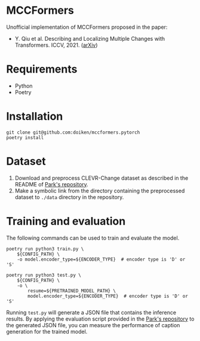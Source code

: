 # MCCFormers

Unofficial implementation of MCCFormers proposed in the paper:
- Y. Qiu et al. Describing and Localizing Multiple Changes with Transformers. ICCV, 2021. ([arXiv](https://arxiv.org/abs/2103.14146))

# Requirements

- Python
- Poetry

# Installation

```
git clone git@github.com:doiken/mccformers.pytorch
poetry install
```

# Dataset

1. Download and preprocess CLEVR-Change dataset as described in the README of [Park's repository](https://github.com/Seth-Park/RobustChangeCaptioning).
2. Make a symbolic link from the directory containing the preprocessed dataset to `./data` directory in the repository.

# Training and evaluation

The following commands can be used to train and evaluate the model.

```
poetry run python3 train.py \
    ${CONFIG_PATH} \
    -o model.encoder_type=${ENCODER_TYPE}  # encoder type is 'D' or 'S'
```

```
poetry run python3 test.py \
    ${CONFIG_PATH} \
    -o \
        resume=${PRETRAINED_MODEL_PATH} \
        model.encoder_type=${ENCODER_TYPE}  # encoder type is 'D' or 'S'
```

Running `test.py` will generate a JSON file that contains the inference results.
By applying the evaluation script provided in the [Park's repository](https://github.com/Seth-Park/RobustChangeCaptioning) to the generated JSON file,
you can measure the performance of caption generation for the trained model.
